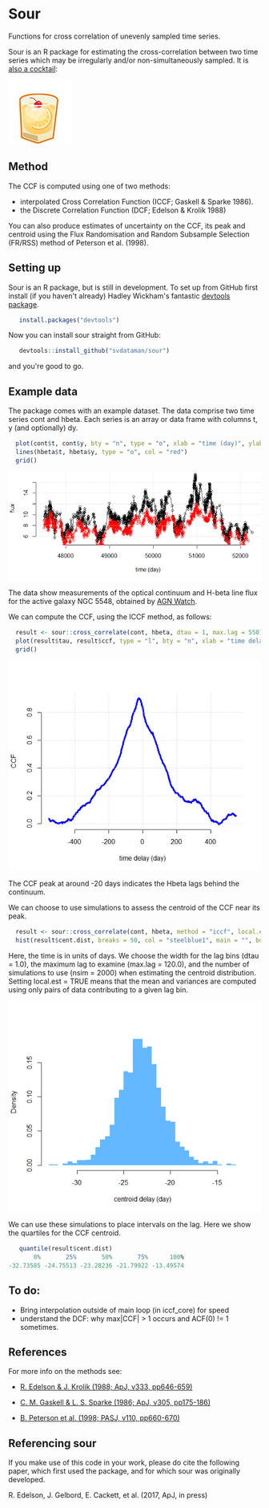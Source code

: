 # Sour
Functions for cross correlation of unevenly sampled time series.

Sour is an R package for estimating the cross-correlation between
two time series which may be irregularly and/or non-simultaneously sampled. It
is [also a cocktail](https://en.wikipedia.org/wiki/Whiskey_sour): 

![example](figs/Whiskey-Sour-icon.png)

## Method

The CCF is computed using one of two methods:
* interpolated Cross Correlation Function (ICCF; Gaskell & Sparke 1986). 
* the Discrete Correlation Function (DCF; Edelson & Krolik 1988)

You can also produce estimates of uncertainty on the CCF, its peak and centroid
using the Flux Randomisation and Random Subsample Selection (FR/RSS) method of
Peterson et al. (1998).

## Setting up

Sour is an R package, but is still in development. To set up from GitHub first install (if you haven't already) Hadley Wickham's fantastic [devtools package](http://r-pkgs.had.co.nz/).
```R
   install.packages("devtools")
```
Now you can install sour straight from GitHub:
```R
   devtools::install_github("svdataman/sour")
```
and you're good to go.

## Example data

The package comes with an example dataset. The data comprise two time series cont and hbeta. Each series is an array or data frame with columns t, y (and optionally) dy. 
```R
  plot(cont$t, cont$y, bty = "n", type = "o", xlab = "time (day)", ylab = "flux")
  lines(hbeta$t, hbeta$y, type = "o", col = "red")
  grid()
```

![example](figs/ngc5548_data.png)

The data show measurements of the optical continuum and H-beta line flux for the
active galaxy NGC 5548, obtained by [AGN
Watch](http://www.astronomy.ohio-state.edu/~agnwatch/n5548/lcv/). 

We can compute the CCF, using the ICCF method, as follows:

```R
  result <- sour::cross_correlate(cont, hbeta, dtau = 1, max.lag = 550)
  plot(result$tau, result$ccf, type = "l", bty = "n", xlab = "time delay", ylab = "CCF")
  grid()
```

![example](figs/ngc5548.png)

The CCF peak at around -20 days indicates the Hbeta lags behind the continuum.

We can choose to use simulations to assess the centroid of the CCF near its peak.

```R
  result <- sour::cross_correlate(cont, hbeta, method = "iccf", local.est = TRUE, dtau = 1, nsim = 2000, max.lag = 120)
  hist(result$cent.dist, breaks = 50, col = "steelblue1", main = "", border = NA, prob = TRUE, xlab = "centroid delay (day)")
```

Here, the time is in units of days. We choose the width for the lag bins (dtau =
1.0), the maximum lag to examine (max.lag = 120.0), and the number of
simulations to use (nsim = 2000) when estimating the centroid distribution.
Setting local.est = TRUE means that the mean and variances are computed using
only pairs of data contributing to a given lag bin.

![example](figs/centroid_dist.png)

We can use these simulations to place intervals on the lag. Here we show the quartiles for the CCF centroid.

```R
   quantile(result$cent.dist)
       0%       25%       50%       75%      100% 
-32.73585 -24.75513 -23.28236 -21.79922 -13.49574 
```

## To do:
 * Bring interpolation outside of main loop (in iccf_core) for speed
 * understand the DCF: why max|CCF| > 1 occurs and ACF(0) != 1 sometimes. 

## References

For more info on the methods see:

* [R. Edelson & J. Krolik (1988; ApJ, v333, pp646-659)](http://adsabs.harvard.edu/abs/1988ApJ...333..646E)

* [C. M. Gaskell & L. S. Sparke (1986; ApJ, v305, pp175-186)](http://adsabs.harvard.edu/abs/1986ApJ...305..175G)

* [B. Peterson et al. (1998; PASJ, v110, pp660-670)](http://adsabs.harvard.edu/abs/1998PASP..110..660P)

## Referencing sour

If you make use of this code in your work, please do cite the following paper,
which first used the package, and for which sour was originally developed.

R. Edelson, J. Gelbord, E. Cackett, et al. (2017, ApJ, in press)